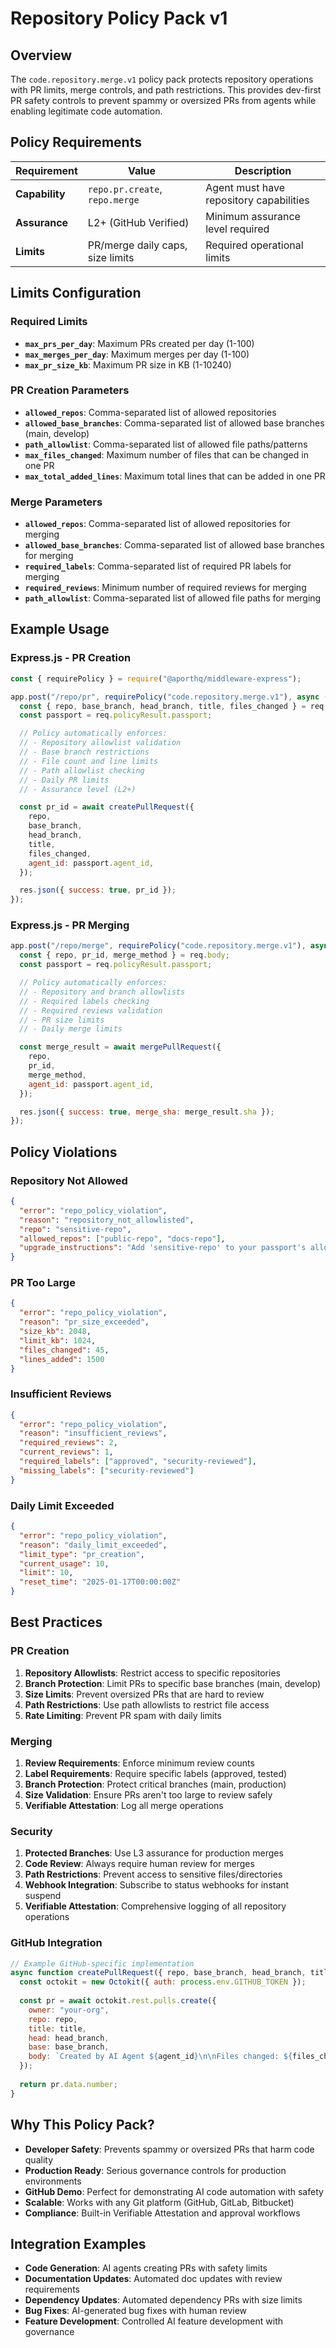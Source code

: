 # Repository Policy Pack v1

## Overview

The `code.repository.merge.v1` policy pack protects repository operations with PR limits, merge controls, and path restrictions. This provides dev-first PR safety controls to prevent spammy or oversized PRs from agents while enabling legitimate code automation.

## Policy Requirements

| **Requirement** | **Value** | **Description** |
|-----------------|-----------|-----------------|
| **Capability** | `repo.pr.create`, `repo.merge` | Agent must have repository capabilities |
| **Assurance** | L2+ (GitHub Verified) | Minimum assurance level required |
| **Limits** | PR/merge daily caps, size limits | Required operational limits |

## Limits Configuration

### Required Limits

- **`max_prs_per_day`**: Maximum PRs created per day (1-100)
- **`max_merges_per_day`**: Maximum merges per day (1-100)  
- **`max_pr_size_kb`**: Maximum PR size in KB (1-10240)

### PR Creation Parameters

- **`allowed_repos`**: Comma-separated list of allowed repositories
- **`allowed_base_branches`**: Comma-separated list of allowed base branches (main, develop)
- **`path_allowlist`**: Comma-separated list of allowed file paths/patterns
- **`max_files_changed`**: Maximum number of files that can be changed in one PR
- **`max_total_added_lines`**: Maximum total lines that can be added in one PR

### Merge Parameters

- **`allowed_repos`**: Comma-separated list of allowed repositories for merging
- **`allowed_base_branches`**: Comma-separated list of allowed base branches for merging
- **`required_labels`**: Comma-separated list of required PR labels for merging
- **`required_reviews`**: Minimum number of required reviews for merging
- **`path_allowlist`**: Comma-separated list of allowed file paths for merging

## Example Usage

### Express.js - PR Creation

```javascript
const { requirePolicy } = require("@aporthq/middleware-express");

app.post("/repo/pr", requirePolicy("code.repository.merge.v1"), async (req, res) => {
  const { repo, base_branch, head_branch, title, files_changed } = req.body;
  const passport = req.policyResult.passport;

  // Policy automatically enforces:
  // - Repository allowlist validation
  // - Base branch restrictions
  // - File count and line limits
  // - Path allowlist checking
  // - Daily PR limits
  // - Assurance level (L2+)

  const pr_id = await createPullRequest({
    repo,
    base_branch,
    head_branch,
    title,
    files_changed,
    agent_id: passport.agent_id,
  });

  res.json({ success: true, pr_id });
});
```

### Express.js - PR Merging

```javascript
app.post("/repo/merge", requirePolicy("code.repository.merge.v1"), async (req, res) => {
  const { repo, pr_id, merge_method } = req.body;
  const passport = req.policyResult.passport;

  // Policy automatically enforces:
  // - Repository and branch allowlists
  // - Required labels checking
  // - Required reviews validation
  // - PR size limits
  // - Daily merge limits

  const merge_result = await mergePullRequest({
    repo,
    pr_id,
    merge_method,
    agent_id: passport.agent_id,
  });

  res.json({ success: true, merge_sha: merge_result.sha });
});
```

## Policy Violations

### Repository Not Allowed

```json
{
  "error": "repo_policy_violation",
  "reason": "repository_not_allowlisted",
  "repo": "sensitive-repo",
  "allowed_repos": ["public-repo", "docs-repo"],
  "upgrade_instructions": "Add 'sensitive-repo' to your passport's allowed_repos parameter"
}
```

### PR Too Large

```json
{
  "error": "repo_policy_violation",
  "reason": "pr_size_exceeded",
  "size_kb": 2048,
  "limit_kb": 1024,
  "files_changed": 45,
  "lines_added": 1500
}
```

### Insufficient Reviews

```json
{
  "error": "repo_policy_violation",
  "reason": "insufficient_reviews",
  "required_reviews": 2,
  "current_reviews": 1,
  "required_labels": ["approved", "security-reviewed"],
  "missing_labels": ["security-reviewed"]
}
```

### Daily Limit Exceeded

```json
{
  "error": "repo_policy_violation",
  "reason": "daily_limit_exceeded",
  "limit_type": "pr_creation",
  "current_usage": 10,
  "limit": 10,
  "reset_time": "2025-01-17T00:00:00Z"
}
```

## Best Practices

### PR Creation

1. **Repository Allowlists**: Restrict access to specific repositories
2. **Branch Protection**: Limit PRs to specific base branches (main, develop)
3. **Size Limits**: Prevent oversized PRs that are hard to review
4. **Path Restrictions**: Use path allowlists to restrict file access
5. **Rate Limiting**: Prevent PR spam with daily limits

### Merging

1. **Review Requirements**: Enforce minimum review counts
2. **Label Requirements**: Require specific labels (approved, tested)
3. **Branch Protection**: Protect critical branches (main, production)
4. **Size Validation**: Ensure PRs aren't too large to review safely
5. **Verifiable Attestation**: Log all merge operations

### Security

1. **Protected Branches**: Use L3 assurance for production merges
2. **Code Review**: Always require human review for merges
3. **Path Restrictions**: Prevent access to sensitive files/directories
4. **Webhook Integration**: Subscribe to status webhooks for instant suspend
5. **Verifiable Attestation**: Comprehensive logging of all repository operations

### GitHub Integration

```javascript
// Example GitHub-specific implementation
async function createPullRequest({ repo, base_branch, head_branch, title, files_changed, agent_id }) {
  const octokit = new Octokit({ auth: process.env.GITHUB_TOKEN });
  
  const pr = await octokit.rest.pulls.create({
    owner: "your-org",
    repo: repo,
    title: title,
    head: head_branch,
    base: base_branch,
    body: `Created by AI Agent ${agent_id}\n\nFiles changed: ${files_changed.length}`,
  });
  
  return pr.data.number;
}
```

## Why This Policy Pack?

- **Developer Safety**: Prevents spammy or oversized PRs that harm code quality
- **Production Ready**: Serious governance controls for production environments
- **GitHub Demo**: Perfect for demonstrating AI code automation with safety
- **Scalable**: Works with any Git platform (GitHub, GitLab, Bitbucket)
- **Compliance**: Built-in Verifiable Attestation and approval workflows

## Integration Examples

- **Code Generation**: AI agents creating PRs with safety limits
- **Documentation Updates**: Automated doc updates with review requirements
- **Dependency Updates**: Automated dependency PRs with size limits
- **Bug Fixes**: AI-generated bug fixes with human review
- **Feature Development**: Controlled AI feature development with governance

